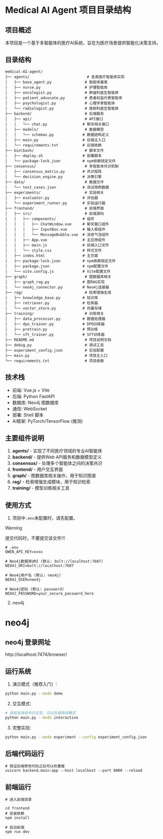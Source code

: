 # Medical AI Agent 项目目录结构

## 项目概述
本项目是一个基于多智能体的医疗AI系统，旨在为医疗场景提供智能化决策支持。

## 目录结构

```
medical-AI-agent/
├── agents/                          # 各类医疗智能体实现
│   ├── base_agent.py               # 智能体基类
│   ├── nurse.py                    # 护理智能体
│   ├── oncologist.py               # 肿瘤科医生智能体
│   ├── patient_advocate.py         # 患者权益代表智能体
│   ├── psychologist.py             # 心理学家智能体
│   └── radiologist.py              # 放射科医生智能体
├── backend/                        # 后端服务
│   ├── api/                        # API接口
│   │   └── chat.py                # 聊天相关接口
│   ├── models/                     # 数据模型
│   │   └── schemas.py             # 数据结构定义
│   ├── main.py                    # 后端主入口
│   └── requirements.txt           # 后端依赖
├── bin\bash/                       # 脚本文件
│   ├── deploy.sh                  # 部署脚本
│   └── package-lock.json          # npm依赖锁定文件
├── consensus/                      # 多智能体共识机制
│   ├── consensus_matrix.py        # 共识矩阵
│   └── decision_engine.py         # 决策引擎
├── data/                           # 数据文件
│   └── test_cases.json            # 测试用例数据
├── experiments/                    # 实验相关
│   ├── evaluator.py               # 评估器
│   └── experiment_runner.py       # 实验运行器
├── frontend/                       # 前端界面
│   ├── src/                        # 前端源码
│   │   ├── components/            # 组件
│   │   │   ├── ChatWindow.vue     # 聊天窗口组件
│   │   │   ├── InputBox.vue       # 输入框组件
│   │   │   └── MessageBubble.vue  # 消息气泡组件
│   │   ├── App.vue                # 主应用组件
│   │   ├── main.js                # 前端入口文件
│   │   └── style.css              # 样式文件
│   ├── index.html                 # 主页面
│   ├── package-lock.json          # npm依赖锁定文件
│   ├── package.json               # npm配置文件
│   └── vite.config.js             # Vite配置文件
├── graph/                          # 图数据库相关
│   ├── graph_rag.py               # 图RAG实现
│   └── neo4j_connector.py         # Neo4j连接器
├── rag/                            # 检索增强生成
│   ├── knowledge_base.py          # 知识库
│   ├── retriever.py               # 检索器
│   └── vector_store.py            # 向量存储
├── training/                       # 训练相关
│   ├── data_processor.py          # 数据处理器
│   ├── dpo_trainer.py             # DPO训练器
│   ├── pretrain.py                # 预训练
│   └── sft_trainer.py             # SFT训练器
├── README.md                       # 项目说明文档
├── debug.py                        # 调试工具
├── experiment_config.json          # 实验配置
├── main.py                         # 项目主入口
└── requirements.txt                # 项目依赖
```

## 技术栈

- 前端: Vue.js + Vite
- 后端: Python FastAPI
- 数据库: Neo4j 图数据库
- 通信: WebSocket
- 部署: Shell 脚本
- AI框架: PyTorch/TensorFlow (推测)

## 主要组件说明

1. **agents/** - 实现了不同医疗领域的专业AI智能体
2. **backend/** - 提供Web API服务和数据模型定义
3. **consensus/** - 处理多个智能体之间的决策共识
4. **frontend/** - 用户交互界面
5. **graph/** - 图数据库相关操作，用于知识图谱
6. **rag/** - 检索增强生成模块，用于知识检索
7. **training/** - 模型训练相关工具

## 使用方式
1. 项目中`.env`未配置时，请先配置。
> [!WARNING]
> 提交代码时，不要提交该文件!!!
```shell
# .env
QWEN_API_KEY=xxxx

# Neo4j数据库URI (默认: bolt://localhost:7687)
NEO4J_URI=bolt://localhost:7687

# Neo4j用户名 (默认: neo4j)
NEO4J_USER=neo4j

# Neo4j密码 (默认: password)
NEO4J_PASSWORD=your_secure_password_here
```
2. neo4j 
# neo4j
## neo4j 登录网址
http://localhost:7474/browser/

## 运行系统
1. 演示模式（推荐入门）:
```bash
python main.py --mode demo
```
2. 交互模式:
```bash
# 目前支持命令行交互，可以先使用该模式
python main.py --mode interactive
```
3. 完整实验:
```bash
python main.py --mode experiment --config experiment_config.json
```

## 后端代码运行

```shell
# 保证后端修改代码之后可以热重载
uvicorn backend.main:app --host localhost --port 8000 --reload
```

## 前端运行
```shell
# 进入前端目录

cd frontend
# 安装依赖
npm install

# 启动前端
npm run dev